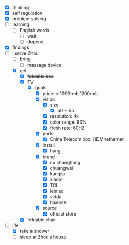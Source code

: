 - [x] thinking
- [x] self regulation
- [x] problem solving
- [ ] learning
    - [ ] English words
        - [ ] wait
        - [ ] depend
- [x] findings
- [ ] I serve Zhou
    - [ ] bring
        - [ ] massage device
    - [x] get
        - [x] ~~foldable bed~~
        - [x] TV
            - [x] goals
                - [x] price: ~~< 1000rmb~~ 1200rmb
                - [x] vision
                    - [x] size
                        - [x] 50 ~ 55
                    - [x] resolution: 4k
                    - [x] color range: 93%
                    - [x] fresh rate: 60HZ
                - [x] ports
                    - [x] China Telecom box: HDMI/ethernet
                - [x] install
                    - [x] hang
                - [x] brand
                    - [x] no changhong
                    - [x] chuangwei
                    - [x] kangjia
                    - [x] xiaomi
                    - [x] TCL
                    - [x] leiniao
                    - [x] vidda
                    - [x] hisense
                - [x] source
                    - [x] official store
        - [x] ~~foldable chair~~
- [ ] life
    - [x] take a shower
    - [ ] sleep at Zhou's house